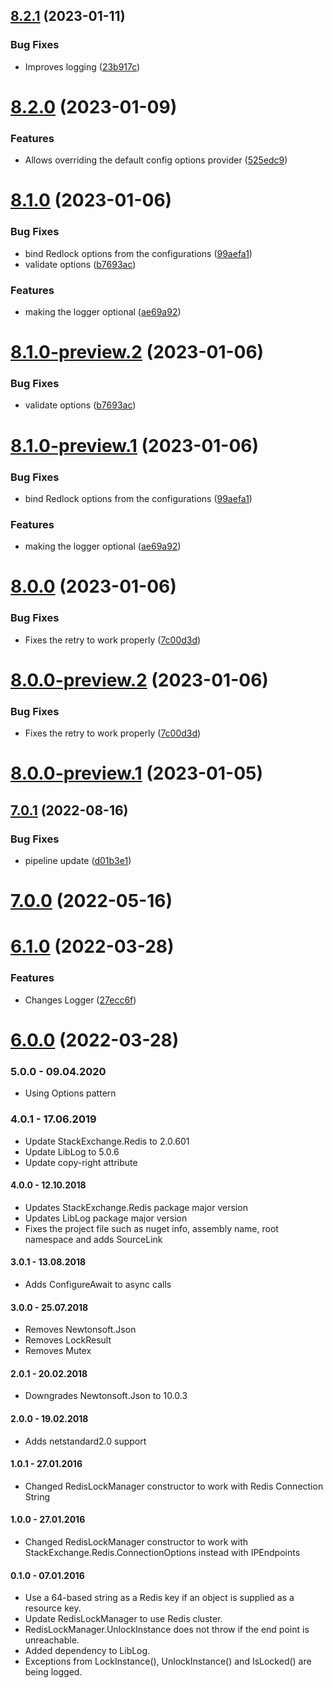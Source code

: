 ## [8.2.1](https://github.com/Elders/RedLock/compare/v8.2.0...v8.2.1) (2023-01-11)


### Bug Fixes

* Improves logging ([23b917c](https://github.com/Elders/RedLock/commit/23b917c7a8897eebe60b4af0bb6ee1a7f10618d8))

# [8.2.0](https://github.com/Elders/RedLock/compare/v8.1.0...v8.2.0) (2023-01-09)


### Features

* Allows overriding the default config options provider ([525edc9](https://github.com/Elders/RedLock/commit/525edc9a9f4e55d5b1ecfe0c860d704f7152792d))

# [8.1.0](https://github.com/Elders/RedLock/compare/v8.0.0...v8.1.0) (2023-01-06)


### Bug Fixes

* bind Redlock options from the configurations ([99aefa1](https://github.com/Elders/RedLock/commit/99aefa15dc839e71dfc02fe182ad476a8599b914))
* validate options ([b7693ac](https://github.com/Elders/RedLock/commit/b7693ac48cb85c306ed37cdc095be52e1c9e01e0))


### Features

* making the logger optional ([ae69a92](https://github.com/Elders/RedLock/commit/ae69a924d328120f82055668d09fc9c3966cb75f))

# [8.1.0-preview.2](https://github.com/Elders/RedLock/compare/v8.1.0-preview.1...v8.1.0-preview.2) (2023-01-06)


### Bug Fixes

* validate options ([b7693ac](https://github.com/Elders/RedLock/commit/b7693ac48cb85c306ed37cdc095be52e1c9e01e0))

# [8.1.0-preview.1](https://github.com/Elders/RedLock/compare/v8.0.0...v8.1.0-preview.1) (2023-01-06)


### Bug Fixes

* bind Redlock options from the configurations ([99aefa1](https://github.com/Elders/RedLock/commit/99aefa15dc839e71dfc02fe182ad476a8599b914))


### Features

* making the logger optional ([ae69a92](https://github.com/Elders/RedLock/commit/ae69a924d328120f82055668d09fc9c3966cb75f))

# [8.0.0](https://github.com/Elders/RedLock/compare/v7.0.1...v8.0.0) (2023-01-06)


### Bug Fixes

* Fixes the retry to work properly ([7c00d3d](https://github.com/Elders/RedLock/commit/7c00d3ddff5928ed4f6e7797905914acca827b96))

# [8.0.0-preview.2](https://github.com/Elders/RedLock/compare/v8.0.0-preview.1...v8.0.0-preview.2) (2023-01-06)


### Bug Fixes

* Fixes the retry to work properly ([7c00d3d](https://github.com/Elders/RedLock/commit/7c00d3ddff5928ed4f6e7797905914acca827b96))

# [8.0.0-preview.1](https://github.com/Elders/RedLock/compare/v7.0.1...v8.0.0-preview.1) (2023-01-05)

## [7.0.1](https://github.com/Elders/RedLock/compare/v7.0.0...v7.0.1) (2022-08-16)


### Bug Fixes

* pipeline update ([d01b3e1](https://github.com/Elders/RedLock/commit/d01b3e10b86b14a8fb833acd7df7bd95982c4904))

# [7.0.0](https://github.com/Elders/RedLock/compare/v6.1.0...v7.0.0) (2022-05-16)

# [6.1.0](https://github.com/Elders/RedLock/compare/v6.0.0...v6.1.0) (2022-03-28)


### Features

* Changes Logger ([27ecc6f](https://github.com/Elders/RedLock/commit/27ecc6fd070dc38971c70cde82da74a0e3b0e4eb))

# [6.0.0](https://github.com/Elders/RedLock/compare/v5.0.0...v6.0.0) (2022-03-28)

### 5.0.0 - 09.04.2020
* Using Options pattern

### 4.0.1 - 17.06.2019
* Update StackExchange.Redis to 2.0.601
* Update LibLog to 5.0.6
* Update copy-right attribute

#### 4.0.0 - 12.10.2018
* Updates StackExchange.Redis package major version
* Updates LibLog package major version
* Fixes the project file such as nuget info, assembly name, root namespace and adds SourceLink

#### 3.0.1 - 13.08.2018
* Adds ConfigureAwait to async calls

#### 3.0.0 - 25.07.2018
* Removes Newtonsoft.Json
* Removes LockResult
* Removes Mutex

#### 2.0.1 - 20.02.2018
* Downgrades Newtonsoft.Json to 10.0.3

#### 2.0.0 - 19.02.2018
* Adds netstandard2.0 support

#### 1.0.1 - 27.01.2016
* Changed RedisLockManager constructor to work with Redis Connection String


#### 1.0.0 - 27.01.2016
* Changed RedisLockManager constructor to work with StackExchange.Redis.ConnectionOptions instead with IPEndpoints 

#### 0.1.0 - 07.01.2016
* Use a 64-based string as a Redis key if an object is supplied as a resource key.
* Update RedisLockManager to use Redis cluster.
* RedisLockManager.UnlockInstance does not throw if the end point is unreachable.
* Added dependency to LibLog.
* Exceptions from LockInstance(), UnlockInstance() and IsLocked() are being logged.
